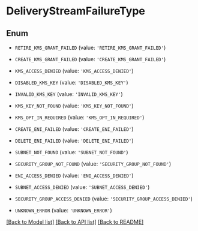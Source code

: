 # DeliveryStreamFailureType


## Enum

* `RETIRE_KMS_GRANT_FAILED` (value: `'RETIRE_KMS_GRANT_FAILED'`)

* `CREATE_KMS_GRANT_FAILED` (value: `'CREATE_KMS_GRANT_FAILED'`)

* `KMS_ACCESS_DENIED` (value: `'KMS_ACCESS_DENIED'`)

* `DISABLED_KMS_KEY` (value: `'DISABLED_KMS_KEY'`)

* `INVALID_KMS_KEY` (value: `'INVALID_KMS_KEY'`)

* `KMS_KEY_NOT_FOUND` (value: `'KMS_KEY_NOT_FOUND'`)

* `KMS_OPT_IN_REQUIRED` (value: `'KMS_OPT_IN_REQUIRED'`)

* `CREATE_ENI_FAILED` (value: `'CREATE_ENI_FAILED'`)

* `DELETE_ENI_FAILED` (value: `'DELETE_ENI_FAILED'`)

* `SUBNET_NOT_FOUND` (value: `'SUBNET_NOT_FOUND'`)

* `SECURITY_GROUP_NOT_FOUND` (value: `'SECURITY_GROUP_NOT_FOUND'`)

* `ENI_ACCESS_DENIED` (value: `'ENI_ACCESS_DENIED'`)

* `SUBNET_ACCESS_DENIED` (value: `'SUBNET_ACCESS_DENIED'`)

* `SECURITY_GROUP_ACCESS_DENIED` (value: `'SECURITY_GROUP_ACCESS_DENIED'`)

* `UNKNOWN_ERROR` (value: `'UNKNOWN_ERROR'`)

[[Back to Model list]](../README.md#documentation-for-models) [[Back to API list]](../README.md#documentation-for-api-endpoints) [[Back to README]](../README.md)


